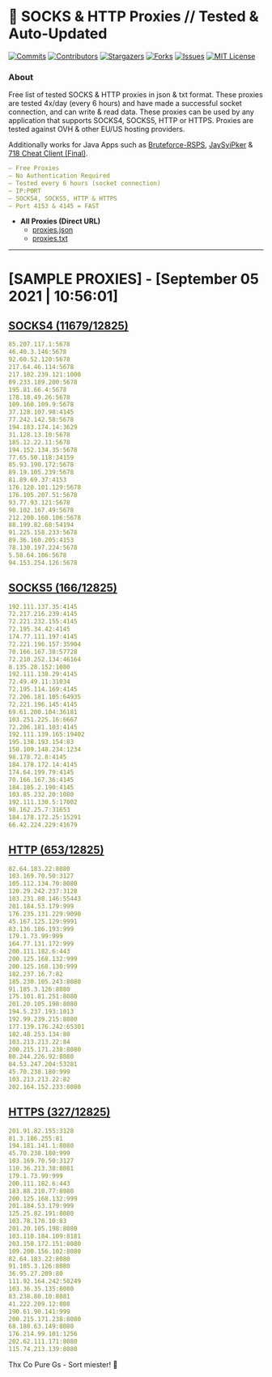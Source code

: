 <!-- MARKDOWN LINKS & IMAGES -->
<!-- https://www.markdownguide.org/basic-syntax/#reference-style-links -->
[contributors-shield]: https://img.shields.io/github/contributors/KaiBurton/free-proxies-autoupdated?style=for-the-badge
[contributors-url]: https://github.com/KaiBurton/free-proxies-autoupdated/graphs/contributors
[forks-shield]: https://img.shields.io/github/forks/KaiBurton/free-proxies-autoupdated?style=for-the-badge
[forks-url]: https://github.com/KaiBurton/free-proxies-autoupdated/network/members
[stars-shield]: https://img.shields.io/github/stars/KaiBurton/free-proxies-autoupdated?style=for-the-badge
[stars-url]: https://github.com/KaiBurton/free-proxies-autoupdated/stargazers
[issues-shield]: https://img.shields.io/github/issues/KaiBurton/free-proxies-autoupdated?style=for-the-badge
[issues-url]: https://github.com/KaiBurton/free-proxies-autoupdated/issues
[license-shield]: https://img.shields.io/github/license/KaiBurton/free-proxies-autoupdated?style=for-the-badge
[license-url]: https://github.com/KaiBurton/free-proxies-autoupdated/blob/main/LICENSE
[commit-shield]: https://img.shields.io/github/last-commit/KaiBurton/free-proxies-autoupdated?style=for-the-badge
[commit-url]: https://github.com/KaiBurton/free-proxies-autoupdated/commits/main

# 🎁 SOCKS & HTTP Proxies // Tested & Auto-Updated

[![Commits][commit-shield]][commit-url]
[![Contributors][contributors-shield]][contributors-url]
[![Stargazers][stars-shield]][stars-url]
[![Forks][forks-shield]][forks-url]
[![Issues][issues-shield]][issues-url]
[![MIT License][license-shield]][license-url]

### About
Free list of tested SOCKS & HTTP proxies in json & txt format. These proxies are tested 4x/day (every 6 hours) and have made a successful socket connection, and can write & read data. These proxies can be used by any application that supports SOCKS4, SOCKS5, HTTP or HTTPS. Proxies are tested against OVH & other EU/US hosting providers.

Additionally works for Java Apps such as [Bruteforce-RSPS](https://github.com/KaiBurton/Bruteforce-RSPS), [JaySyiPker](https://github.com/JayArrowz/JaySyiPker) & [718 Cheat Client (Final)](https://github.com/KaiBurton/718-Cheat-Client-Final). 

```yaml
— Free Proxies
— No Authentication Required
— Tested every 6 hours (socket connection)
— IP:PORT
— SOCKS4, SOCKS5, HTTP & HTTPS
— Port 4153 & 4145 = FAST
```

- **All Proxies (Direct URL)**
  - [proxies.json](https://raw.githubusercontent.com/KaiBurton/free-proxies-autoupdated/main/proxies.json)
  - [proxies.txt](https://raw.githubusercontent.com/KaiBurton/free-proxies-autoupdated/main/proxies.txt)

---

# [SAMPLE PROXIES] - [September 05 2021 | 10:56:01]

## [SOCKS4 (11679/12825)](https://raw.githubusercontent.com/KaiBurton/free-proxies-autoupdated/main/proxies-socks4.txt)
```yaml
85.207.117.1:5678
46.40.3.146:5678
92.60.52.120:5678
217.64.46.114:5678
217.182.239.121:1000
89.233.189.200:5678
195.81.66.4:5678
178.18.49.26:5678
109.160.109.9:5678
37.128.107.98:4145
77.242.142.58:5678
194.183.174.14:3629
31.128.13.10:5678
185.12.22.11:5678
194.152.134.35:5678
77.65.50.118:34159
85.93.190.172:5678
89.19.105.239:5678
81.89.69.37:4153
176.120.101.129:5678
176.105.207.51:5678
93.77.93.121:5678
90.102.167.49:5678
212.200.160.106:5678
88.199.82.68:54194
91.225.158.233:5678
89.36.160.205:4153
78.130.197.224:5678
5.58.64.106:5678
94.153.254.126:5678
```

## [SOCKS5 (166/12825)](https://raw.githubusercontent.com/KaiBurton/free-proxies-autoupdated/main/proxies-socks5.txt)
```yaml
192.111.137.35:4145
72.217.216.239:4145
72.221.232.155:4145
72.195.34.42:4145
174.77.111.197:4145
72.221.196.157:35904
70.166.167.38:57728
72.210.252.134:46164
8.135.28.152:1080
192.111.138.29:4145
72.49.49.11:31034
72.195.114.169:4145
72.206.181.105:64935
72.221.196.145:4145
69.61.200.104:36181
103.251.225.16:6667
72.206.181.103:4145
192.111.139.165:19402
195.138.193.154:83
150.109.148.234:1234
98.178.72.8:4145
184.178.172.14:4145
174.64.199.79:4145
70.166.167.36:4145
184.185.2.190:4145
103.85.232.20:1080
192.111.130.5:17002
98.162.25.7:31653
184.178.172.25:15291
66.42.224.229:41679
```

## [HTTP (653/12825)](https://raw.githubusercontent.com/KaiBurton/free-proxies-autoupdated/main/proxies-http.txt)
```yaml
82.64.183.22:8080
103.169.70.50:3127
105.112.134.70:8080
120.29.242.237:3128
103.231.80.146:55443
201.184.53.179:999
176.235.131.229:9090
45.167.125.129:9991
83.136.186.193:999
179.1.73.99:999
164.77.131.172:999
200.111.182.6:443
200.125.168.132:999
200.125.168.130:999
182.237.16.7:82
185.230.105.243:8080
91.185.3.126:8080
175.101.81.251:8080
201.20.105.198:8080
194.5.237.193:1013
192.99.239.215:8080
177.139.176.242:65301
182.48.253.134:80
103.213.213.22:84
200.215.171.238:8080
80.244.226.92:8080
84.53.247.204:53281
45.70.238.180:999
103.213.213.22:82
202.164.152.233:8080
```

## [HTTPS (327/12825)](https://raw.githubusercontent.com/KaiBurton/free-proxies-autoupdated/main/proxies-https.txt)
```yaml
201.91.82.155:3128
81.3.186.255:81
194.181.141.1:8080
45.70.238.180:999
103.169.70.50:3127
110.36.213.38:8081
179.1.73.99:999
200.111.182.6:443
183.88.210.77:8080
200.125.168.132:999
201.184.53.179:999
125.25.82.191:8080
103.78.170.10:83
201.20.105.198:8080
103.110.184.109:8181
203.150.172.151:8080
109.200.156.102:8080
82.64.183.22:8080
91.185.3.126:8080
36.95.27.209:80
111.92.164.242:50249
103.36.35.135:8080
83.238.80.10:8081
41.222.209.12:808
190.61.90.141:999
200.215.171.238:8080
68.188.63.149:8080
176.214.99.101:1256
202.62.111.171:8080
115.74.213.139:8080
```



Thx Co Pure Gs - Sort miester! 💟